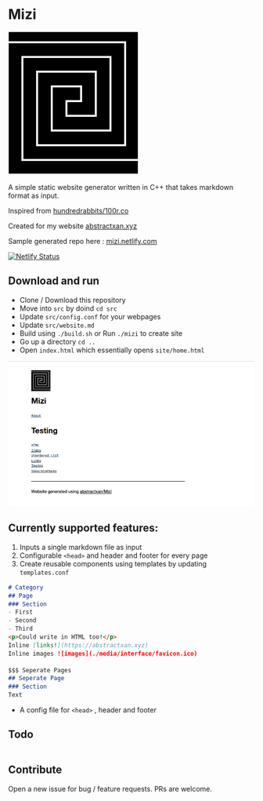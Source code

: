 # Mizi

![](./media/interface/logo.png)

A simple static website generator written in C++ that takes markdown format as input. 

Inspired from [hundredrabbits/100r.co](https://github.com/hundredrabbits/100r.co)

Created for my website [abstractxan.xyz](https://abstractxan.xyz)

Sample generated repo here : [mizi.netlify.com](https://mizi.netlify.com) 

[![Netlify Status](https://api.netlify.com/api/v1/badges/62460383-615c-4be8-911e-c1513ea806dc/deploy-status)](https://app.netlify.com/sites/mizi/deploys)

## Download and run
- Clone / Download this repository
- Move into `src` by doind `cd src`
- Update `src/config.conf` for your webpages
- Update `src/website.md`
- Build using `./build.sh` or Run `./mizi` to create site
- Go up a directory `cd ..`
- Open `index.html` which essentially opens `site/home.html`

![](./media/mizi.png)
## Currently supported features:

1. Inputs a single markdown file as input
2. Configurable `<head>` and header and footer for every page
3. Create reusable components using templates by updating `templates.conf`


``` md
# Category
## Page
### Section
- First
- Second
- Third
<p>Could write in HTML too!</p>
Inline [links!](https://abstractxan.xyz)
Inline images ![images](./media/interface/favicon.ico)

$$$ Seperate Pages
## Seperate Page
### Section
Text
```

- A config file for `<head>` , header and footer

## Todo

``` md

```

## Contribute
Open a new issue for bug / feature requests. PRs are welcome.

